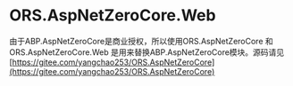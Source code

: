 ﻿# ORS.AspNetZeroCore.Web

由于ABP.AspNetZeroCore是商业授权，所以使用ORS.AspNetZeroCore 和 ORS.AspNetZeroCore.Web 是用来替换ABP.AspNetZeroCore模块。源码请见[https://gitee.com/yangchao253/ORS.AspNetZeroCore](https://gitee.com/yangchao253/ORS.AspNetZeroCore)


